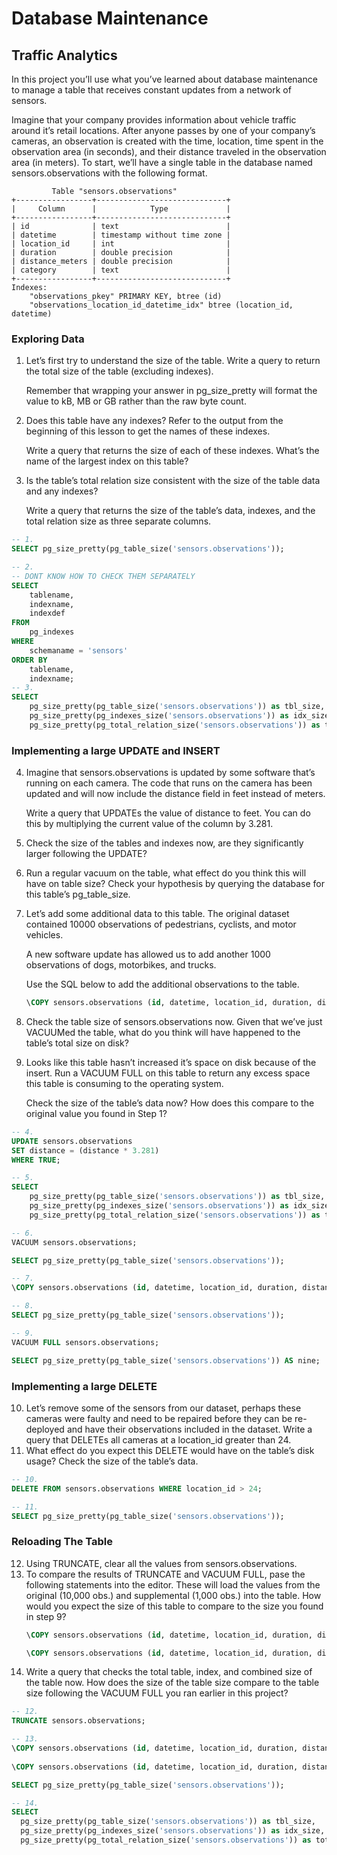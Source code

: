 # Database Maintenance
## Traffic Analytics

In this project you’ll use what you’ve learned about database maintenance to manage a table that receives constant updates from a network of sensors.

Imagine that your company provides information about vehicle traffic around it’s retail locations. After anyone passes by one of your company’s cameras, an observation is created with the time, location, time spent in the observation area (in seconds), and their distance traveled in the observation area (in meters). To start, we’ll have a single table in the database named sensors.observations with the following format.
```
         Table "sensors.observations"
+-----------------+-----------------------------+
|     Column      |            Type             |
+-----------------+-----------------------------+
| id              | text                        |
| datetime        | timestamp without time zone |
| location_id     | int                         |
| duration        | double precision            |
| distance_meters | double precision            |
| category        | text                        |
+-----------------+-----------------------------+
Indexes:
    "observations_pkey" PRIMARY KEY, btree (id)
    "observations_location_id_datetime_idx" btree (location_id, datetime)
```

### Exploring Data
1. Let’s first try to understand the size of the table. Write a query to return the total size of the table (excluding indexes).

    Remember that wrapping your answer in pg_size_pretty will format the value to kB, MB or GB rather than the raw byte count.
2. Does this table have any indexes? Refer to the output from the beginning of this lesson to get the names of these indexes.

    Write a query that returns the size of each of these indexes. What’s the name of the largest index on this table?
3. Is the table’s total relation size consistent with the size of the table data and any indexes?
    
    Write a query that returns the size of the table’s data, indexes, and the total relation size as three separate columns.
```SQL
-- 1.
SELECT pg_size_pretty(pg_table_size('sensors.observations'));

-- 2.
-- DONT KNOW HOW TO CHECK THEM SEPARATELY
SELECT
    tablename,
    indexname,
    indexdef
FROM
    pg_indexes
WHERE
    schemaname = 'sensors'
ORDER BY
    tablename,
    indexname;
-- 3.
SELECT 
    pg_size_pretty(pg_table_size('sensors.observations')) as tbl_size, 
    pg_size_pretty(pg_indexes_size('sensors.observations')) as idx_size,
    pg_size_pretty(pg_total_relation_size('sensors.observations')) as total_size;
```

### Implementing a large UPDATE and INSERT
4. Imagine that sensors.observations is updated by some software that’s running on each camera. The code that runs on the camera has been updated and will now include the distance field in feet instead of meters.

    Write a query that UPDATEs the value of distance to feet. You can do this by multiplying the current value of the column by 3.281.
5. Check the size of the tables and indexes now, are they significantly larger following the UPDATE?
6. Run a regular vacuum on the table, what effect do you think this will have on table size? Check your hypothesis by querying the database for this table’s pg_table_size.
7. Let’s add some additional data to this table. The original dataset contained 10000 observations of pedestrians, cyclists, and motor vehicles.

    A new software update has allowed us to add another 1000 observations of dogs, motorbikes, and trucks.

    Use the SQL below to add the additional observations to the table.
    ```SQL
    \COPY sensors.observations (id, datetime, location_id, duration, distance, category) FROM './additional_obs_types.csv' WITH DELIMITER ',' CSV HEADER;
    ```
8. Check the table size of sensors.observations now. Given that we’ve just VACUUMed the table, what do you think will have happened to the table’s total size on disk?
9. Looks like this table hasn’t increased it’s space on disk because of the insert. Run a VACUUM FULL on this table to return any excess space this table is consuming to the operating system.

    Check the size of the table’s data now? How does this compare to the original value you found in Step 1?
```SQL
-- 4.
UPDATE sensors.observations
SET distance = (distance * 3.281)
WHERE TRUE;

-- 5.
SELECT 
    pg_size_pretty(pg_table_size('sensors.observations')) as tbl_size, 
    pg_size_pretty(pg_indexes_size('sensors.observations')) as idx_size,
    pg_size_pretty(pg_total_relation_size('sensors.observations')) as total_size;

-- 6.
VACUUM sensors.observations;

SELECT pg_size_pretty(pg_table_size('sensors.observations'));

-- 7.
\COPY sensors.observations (id, datetime, location_id, duration, distance, category) FROM './additional_obs_types.csv' WITH DELIMITER ',' CSV HEADER;

-- 8.
SELECT pg_size_pretty(pg_table_size('sensors.observations'));

-- 9.
VACUUM FULL sensors.observations;

SELECT pg_size_pretty(pg_table_size('sensors.observations')) AS nine;
```

### Implementing a large DELETE
10. Let’s remove some of the sensors from our dataset, perhaps these cameras were faulty and need to be repaired before they can be re-deployed and have their observations included in the dataset. Write a query that DELETEs all cameras at a location_id greater than 24.
11. What effect do you expect this DELETE would have on the table’s disk usage? Check the size of the table’s data.
```SQL
-- 10.
DELETE FROM sensors.observations WHERE location_id > 24;

-- 11.
SELECT pg_size_pretty(pg_table_size('sensors.observations'));
```

### Reloading The Table
12. Using TRUNCATE, clear all the values from sensors.observations.
13. To compare the results of TRUNCATE and VACUUM FULL, pase the following statements into the editor. These will load the values from the original (10,000 obs.) and supplemental (1,000 obs.) into the table. How would you expect the size of this table to compare to the size you found in step 9?
    ```SQL
    \COPY sensors.observations (id, datetime, location_id, duration, distance, category) FROM './original_obs_types.csv' WITH DELIMITER ',' CSV HEADER;
    
    \COPY sensors.observations (id, datetime, location_id, duration, distance, category) FROM './additional_obs_types.csv' WITH DELIMITER ',' CSV HEADER;
    ```
14. Write a query that checks the total table, index, and combined size of the table now. How does the size of the table size compare to the table size following the VACUUM FULL you ran earlier in this project?
```SQL
-- 12.
TRUNCATE sensors.observations;

-- 13.
\COPY sensors.observations (id, datetime, location_id, duration, distance, category) FROM './original_obs_types.csv' WITH DELIMITER ',' CSV HEADER;
 
\COPY sensors.observations (id, datetime, location_id, duration, distance, category) FROM './additional_obs_types.csv' WITH DELIMITER ',' CSV HEADER;

SELECT pg_size_pretty(pg_table_size('sensors.observations'));

-- 14.
SELECT 
  pg_size_pretty(pg_table_size('sensors.observations')) as tbl_size, 
  pg_size_pretty(pg_indexes_size('sensors.observations')) as idx_size,
  pg_size_pretty(pg_total_relation_size('sensors.observations')) as total_size;
```
